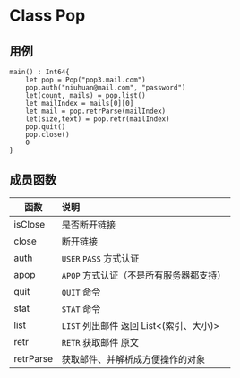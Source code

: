 Class Pop
=========

## 用例

```cangjie
main() : Int64{
    let pop = Pop("pop3.mail.com")
    pop.auth("niuhuan@mail.com", "password")
    let(count, mails) = pop.list()  
    let mailIndex = mails[0][0]
    let mail = pop.retrParse(mailIndex) 
    let(size,text) = pop.retr(mailIndex) 
    pop.quit()
    pop.close()
    0
}
```

## 成员函数

| 函数 | 说明 |
| -- | :-- |
| isClose | 是否断开链接
| close | 断开链接
| auth | `USER` `PASS` 方式认证
| apop | `APOP` 方式认证（不是所有服务器都支持）
| quit | `QUIT` 命令
| stat | `STAT` 命令
| list | `LIST` 列出邮件 返回 List<(索引、大小)>
| retr | `RETR` 获取邮件 原文
| retrParse | 获取邮件、并解析成方便操作的对象

